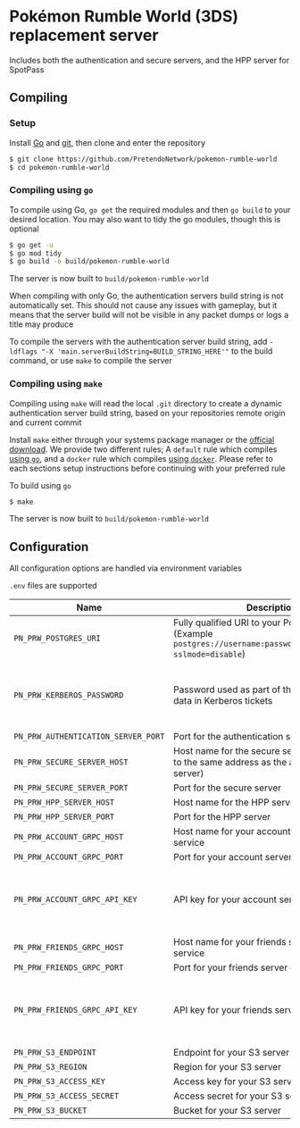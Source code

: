 # Pokémon Rumble World (3DS) replacement server
Includes both the authentication and secure servers, and the HPP server for SpotPass

## Compiling

### Setup
Install [Go](https://go.dev/doc/install) and [git](https://git-scm.com/downloads), then clone and enter the repository

```bash
$ git clone https://github.com/PretendoNetwork/pokemon-rumble-world
$ cd pokemon-rumble-world
```

### Compiling using `go`
To compile using Go, `go get` the required modules and then `go build` to your desired location. You may also want to tidy the go modules, though this is optional

```bash
$ go get -u
$ go mod tidy
$ go build -o build/pokemon-rumble-world
```

The server is now built to `build/pokemon-rumble-world`

When compiling with only Go, the authentication servers build string is not automatically set. This should not cause any issues with gameplay, but it means that the server build will not be visible in any packet dumps or logs a title may produce

To compile the servers with the authentication server build string, add `-ldflags "-X 'main.serverBuildString=BUILD_STRING_HERE'"` to the build command, or use `make` to compile the server

### Compiling using `make`
Compiling using `make` will read the local `.git` directory to create a dynamic authentication server build string, based on your repositories remote origin and current commit

Install `make` either through your systems package manager or the [official download](https://www.gnu.org/software/make/). We provide two different rules; A `default` rule which compiles [using `go`](#compiling-using-go), and a `docker` rule which compiles [using `docker`](#compiling-and-running-using-docker-preferred). Please refer to each sections setup instructions before continuing with your preferred rule

To build using `go`

```bash
$ make
```

The server is now built to `build/pokemon-rumble-world`

## Configuration
All configuration options are handled via environment variables

`.env` files are supported

| Name                                | Description                                                                                                        | Required                                      |
|-------------------------------------|--------------------------------------------------------------------------------------------------------------------|-----------------------------------------------|
| `PN_PRW_POSTGRES_URI`               | Fully qualified URI to your Postgres server (Example `postgres://username:password@localhost/prw?sslmode=disable`) | Yes                                           |
| `PN_PRW_KERBEROS_PASSWORD`          | Password used as part of the internal server data in Kerberos tickets                                              | No (Default password `password` will be used) |
| `PN_PRW_AUTHENTICATION_SERVER_PORT` | Port for the authentication server                                                                                 | Yes                                           |
| `PN_PRW_SECURE_SERVER_HOST`         | Host name for the secure server (should point to the same address as the authentication server)                    | Yes                                           |
| `PN_PRW_SECURE_SERVER_PORT`         | Port for the secure server                                                                                         | Yes                                           |
| `PN_PRW_HPP_SERVER_HOST`            | Host name for the HPP server                                                                                       | Yes                                           |
| `PN_PRW_HPP_SERVER_PORT`            | Port for the HPP server                                                                                            | Yes                                           |
| `PN_PRW_ACCOUNT_GRPC_HOST`          | Host name for your account server gRPC service                                                                     | Yes                                           |
| `PN_PRW_ACCOUNT_GRPC_PORT`          | Port for your account server gRPC service                                                                          | Yes                                           |
| `PN_PRW_ACCOUNT_GRPC_API_KEY`       | API key for your account server gRPC service                                                                       | No (Assumed to be an open gRPC API)           |
| `PN_PRW_FRIENDS_GRPC_HOST`          | Host name for your friends server gRPC service                                                                     | Yes                                           |
| `PN_PRW_FRIENDS_GRPC_PORT`          | Port for your friends server gRPC service                                                                          | Yes                                           |
| `PN_PRW_FRIENDS_GRPC_API_KEY`       | API key for your friends server gRPC service                                                                       | No (Assumed to be an open gRPC API)           |
| `PN_PRW_S3_ENDPOINT`                | Endpoint for your S3 server                                                                                        | Yes                                           |
| `PN_PRW_S3_REGION`                  | Region for your S3 server                                                                                          | Yes                                           |
| `PN_PRW_S3_ACCESS_KEY`              | Access key for your S3 server                                                                                      | Yes                                           |
| `PN_PRW_S3_ACCESS_SECRET`           | Access secret for your S3 server                                                                                   | Yes                                           |
| `PN_PRW_S3_BUCKET`                  | Bucket for your S3 server                                                                                          | Yes                                           |
